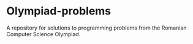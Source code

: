 # Olympiad-problems
A repository for solutions to programming problems from the Romanian Computer Science Olympiad.


